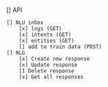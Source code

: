 [] API

    [] NLU inbox
        [x] logs (GET)
        [x] intents (GET)
        [x] entities (GET)
        [] add to train data (POST)
    [] NLG
        [x] Create new response
        [x] Update response
        [] Delete response
        [x] Get all responses
